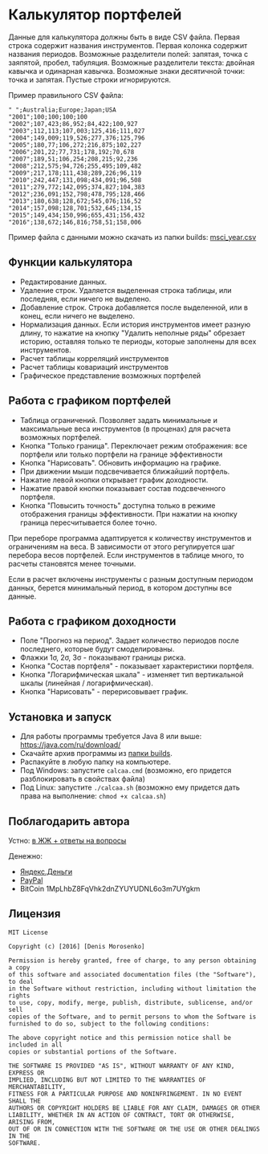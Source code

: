 # Калькулятор портфелей

Данные для калькулятора должны быть в виде CSV файла.
Первая строка содержит названия инструментов.
Первая колонка содержит названия периодов.
Возможные разделители полей: запятая, точка с заяпятой, пробел, табуляция.
Возможные разделители текста: двойная кавычка и одинарная кавычка. 
Возможные знаки десятичной точки: точка и запятая.
Пустые строки игнорируются.

Пример правильного CSV файла:

    " ";Australia;Europe;Japan;USA
    "2001";100;100;100;100
    "2002";107,423;86,952;84,422;100,927
    "2003";112,113;107,003;125,416;111,027
    "2004";149,009;119,526;277,376;125,796
    "2005";180,77;106,272;216,875;102,227
    "2006";201,22;77,731;178,192;70,678
    "2007";189,51;106,254;208,215;92,236
    "2008";212,575;94,726;255,495;109,482
    "2009";217,178;111,438;289,226;96,119
    "2010";242,447;131,098;434,091;96,508
    "2011";279,772;142,095;374,827;104,383
    "2012";236,091;152,798;478,795;128,466
    "2013";180,638;128,672;545,076;116,52
    "2014";157,098;128,701;532,645;134,15
    "2015";149,434;150,996;655,431;156,432
    "2016";138,672;146,816;758,51;158,006

Пример файла с данными можно скачать из папки builds: [msci_year.csv](builds/msci_year.csv)

## Функции калькулятора

- Редактирование данных.
- Удаление строк. Удаляется выделенная строка таблицы, или последняя, если ничего не выделено.
- Добавление строк. Строка добавляется после выделенной, или в конец, если ничего не выделено.
- Нормализация данных. Если история инструментов имеет разную длину, то нажатие на кнопку
"Удалить неполные ряды" обрезает историю, оставляя только те периоды, которые заполнены для всех инструментов.
- Расчет таблицы корреляций инструментов
- Расчет таблицы ковариаций инструментов
- Графическое представление возможных портфелей

## Работа с графиком портфелей

- Таблица ограничений. Позволяет задать минимальные и максимальные
веса инструментов (в проценах) для расчета возможных портфелей.
- Кнопка "Только граница". Переключает режим отображения:
все портфели или только портфели на границе эффективности
- Кнопка "Нарисовать". Обновить информацию на графике.
- При движении мыши подсвечивается ближайший портфель.
- Нажатие левой кнопки открывает график доходности.
- Нажатие правой кнопки показывает состав подсвеченного портфеля.
- Кнопка "Повысить точность" доступна только в режиме отображения границы эффективности. 
При нажатии на кнопку граница пересчитывается более точно.

При переборе программа адаптируется к количеству инструментов и ограничениям на веса.
В зависимости от этого регулируется шаг перебора весов портфелей. Если инструментов в таблице много,
то расчеты становятся менее точными.

Если в расчет включены инструменты с разным доступным периодом данных, берется минимальный период,
в котором доступны все данные.

## Работа с графиком доходности
- Поле "Прогноз на период". Задает количество периодов после последнего, которые будут смоделированы.
- Флажки 1σ, 2σ, 3σ - показывают границы риска.
- Кнопка "Состав портфеля" - показывает характеристики портфеля.
- Кнопка "Логарифмическая шкала" - изменяет тип вертикальной шкалы (линейная / логарифмическая).
- Кнопка "Нарисовать" - перерисовывает график.

## Установка и запуск

- Для работы программы требуется Java 8 или выше: https://java.com/ru/download/
- Скачайте архив программы из [папки builds](builds/).
- Распакуйте в любую папку на компьютере.
- Под Windows: запустите `calcaa.cmd`
(возможно, его придется разблокировать в свойствах файла)
- Под Linux: запустите `./calcaa.sh`
(возможно ему придется дать права на выполнение: `chmod +x calcaa.sh`)

## Поблагодарить автора
Устно: [в ЖЖ + ответы на вопросы](http://oppositus.livejournal.com/408547.html)

Денежно:
- [Яндекс.Деньги](https://money.yandex.ru/to/4100172000860)
- [PayPal](paypal.me/oppositus)
- BitCoin 1MpLhbZ8FqVhk2dnZYUYUDNL6o3m7UYgkm

## Лицензия

    MIT License
    
    Copyright (c) [2016] [Denis Morosenko]
    
    Permission is hereby granted, free of charge, to any person obtaining a copy
    of this software and associated documentation files (the "Software"), to deal
    in the Software without restriction, including without limitation the rights
    to use, copy, modify, merge, publish, distribute, sublicense, and/or sell
    copies of the Software, and to permit persons to whom the Software is
    furnished to do so, subject to the following conditions:
    
    The above copyright notice and this permission notice shall be included in all
    copies or substantial portions of the Software.
    
    THE SOFTWARE IS PROVIDED "AS IS", WITHOUT WARRANTY OF ANY KIND, EXPRESS OR
    IMPLIED, INCLUDING BUT NOT LIMITED TO THE WARRANTIES OF MERCHANTABILITY,
    FITNESS FOR A PARTICULAR PURPOSE AND NONINFRINGEMENT. IN NO EVENT SHALL THE
    AUTHORS OR COPYRIGHT HOLDERS BE LIABLE FOR ANY CLAIM, DAMAGES OR OTHER
    LIABILITY, WHETHER IN AN ACTION OF CONTRACT, TORT OR OTHERWISE, ARISING FROM,
    OUT OF OR IN CONNECTION WITH THE SOFTWARE OR THE USE OR OTHER DEALINGS IN THE
    SOFTWARE.

